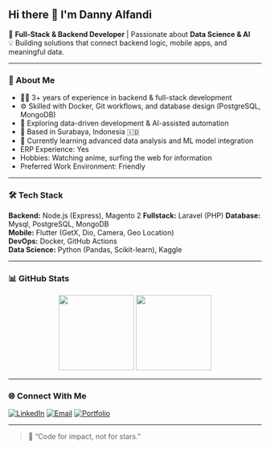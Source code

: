 ## Hi there 👋 I'm Danny Alfandi

🎯 **Full-Stack & Backend Developer** | Passionate about **Data Science & AI**  
💡 Building solutions that connect backend logic, mobile apps, and meaningful data.

---

### 🚀 About Me
- 🧑‍💻 3+ years of experience in backend & full-stack development
- ⚙️ Skilled with Docker, Git workflows, and database design (PostgreSQL, MongoDB)
- 🤖 Exploring data-driven development & AI-assisted automation
- 📍 Based in Surabaya, Indonesia 🇮🇩
- 🌱 Currently learning advanced data analysis and ML model integration
- ERP Experience: Yes
- Hobbies: Watching anime, surfing the web for information
- Preferred Work Environment: Friendly

---

### 🛠️ Tech Stack
**Backend:** Node.js (Express), Magento 2
**Fullstack:** Laravel (PHP)
**Database:** Mysql, PostgreSQL, MongoDB  
**Mobile:** Flutter (GetX, Dio, Camera, Geo Location)  
**DevOps:** Docker, GitHub Actions  
**Data Science:** Python (Pandas, Scikit-learn), Kaggle  

---

### 📊 GitHub Stats
<p align="center">
  <img src="https://github-readme-stats.vercel.app/api?username=dannyalfandi&show_icons=true&theme=radical" height="150"/>
  <img src="https://github-readme-stats.vercel.app/api/top-langs/?username=dannyalfandi&layout=compact&theme=radical" height="150"/>
</p>

---

### 🌐 Connect With Me
[![LinkedIn](https://img.shields.io/badge/LinkedIn-blue?style=for-the-badge&logo=linkedin)](https://linkedin.com/in/danny-alfandi-496374196)
[![Email](https://img.shields.io/badge/Email-dannyalfandi%40gmail.com-red?style=for-the-badge&logo=gmail)](mailto:dannyalfandi@gmail.com)
[![Portfolio](https://img.shields.io/badge/Portfolio-black?style=for-the-badge&logo=vercel)](https://portfolio-tb8a.onrender.com)

---

> 💬 “Code for impact, not for stars.”

<!--
**dannyalfandi/dannyalfandi** is a ✨ _special_ ✨ repository because its `README.md` (this file) appears on your GitHub profile.

Here are some ideas to get you started:

- 🔭 I’m currently working on ...
- 🌱 I’m currently learning ...
- 👯 I’m looking to collaborate on ...
- 🤔 I’m looking for help with ...
- 💬 Ask me about ...
- 📫 How to reach me: ...
- 😄 Pronouns: ...
- ⚡ Fun fact: ...
-->
